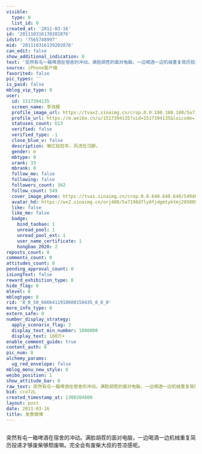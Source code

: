 ```yaml
---
visible:
  type: 0
  list_id: 0
created_at: '2011-03-16'
id: '201110316139202876'
idstr: '7565748997'
mid: '201110316139202876'
can_edit: false
show_additional_indication: 0
text: '突然有屯一箱啤酒在宿舍的冲动。满脸胡茬的面对电脑，一边喝酒一边机械重复简历投递才够废柴够颓废嘛。完全会有废柴大叔的苍凉感呢。 '
source: iPhone客户端
favorited: false
pic_types: ''
is_paid: false
mblog_vip_type: 0
user:
  id: 1517394135
  screen_name: 李消极
  profile_image_url: https://tvax2.sinaimg.cn/crop.0.0.180.180.180/5a7198d7ly8fjdgmtyktmj20500500so.jpg?KID=imgbed,tva&Expires=1606400175&ssig=4xLk0FB994
  profile_url: https://m.weibo.cn/u/1517394135?uid=1517394135&luicode=10000011&lfid=2304131517394135_-_WEIBO_SECOND_PROFILE_WEIBO
  statuses_count: 613
  verified: false
  verified_type: -1
  close_blue_v: false
  description: 唯忆轻狂年，风流任沉醉。
  gender: m
  mbtype: 0
  urank: 33
  mbrank: 0
  follow_me: false
  following: false
  followers_count: 362
  follow_count: 549
  cover_image_phone: https://tva1.sinaimg.cn/crop.0.0.640.640.640/549d0121tw1egm1kjly3jj20hs0hsq4f.jpg
  avatar_hd: https://wx2.sinaimg.cn/orj480/5a7198d7ly8fjdgmtyktmj20500500so.jpg
  like: false
  like_me: false
  badge:
    bind_taobao: 1
    unread_pool: 1
    unread_pool_ext: 1
    user_name_certificate: 1
    hongbao_2020: 2
reposts_count: 0
comments_count: 0
attitudes_count: 0
pending_approval_count: 0
isLongText: false
reward_exhibition_type: 0
hide_flag: 0
mlevel: 0
mblogtype: 0
rid: '8_0_50_6666411910600158435_0_0_0'
more_info_type: 0
extern_safe: 0
number_display_strategy:
  apply_scenario_flag: 3
  display_text_min_number: 1000000
  display_text: 100万+
enable_comment_guide: true
content_auth: 0
pic_num: 0
alchemy_params:
  ug_red_envelope: false
mblog_menu_new_style: 0
weibo_position: 1
show_attitude_bar: 0
raw_text: 突然有屯一箱啤酒在宿舍的冲动。满脸胡茬的面对电脑，一边喝酒一边机械重复简历投递才够废柴够颓废嘛。完全会有废柴大叔的苍凉感呢。 ​​​
bid: cco7zL
created_timestamp_at: 1300204800
layout: post
date: 2011-03-16
title: 发表微博
---
```


![]()

突然有屯一箱啤酒在宿舍的冲动。满脸胡茬的面对电脑，一边喝酒一边机械重复简历投递才够废柴够颓废嘛。完全会有废柴大叔的苍凉感呢。 

